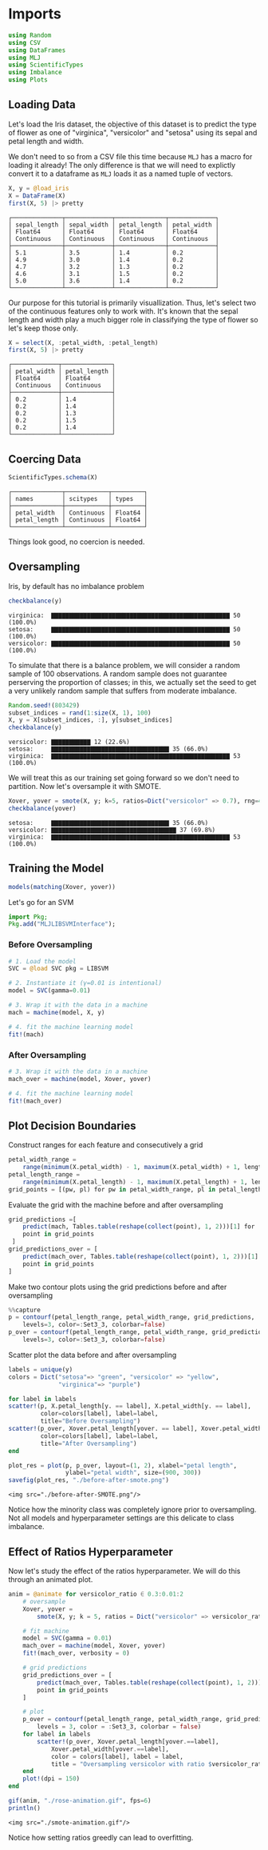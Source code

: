 # Imports


```julia
using Random
using CSV
using DataFrames
using MLJ
using ScientificTypes
using Imbalance
using Plots
```

## Loading Data

Let's load the Iris dataset, the objective of this dataset is to predict the type of flower as one of "virginica", "versicolor" and "setosa" using its sepal and petal length and width.

We don't need to so from a CSV file this time because `MLJ` has a macro for loading it already! The only difference is that we will need to explictly convert it to a dataframe as `MLJ` loads it as a named tuple of vectors.


```julia
X, y = @load_iris
X = DataFrame(X)
first(X, 5) |> pretty
```

    ┌──────────────┬─────────────┬──────────────┬─────────────┐
    │ sepal_length │ sepal_width │ petal_length │ petal_width │
    │ Float64      │ Float64     │ Float64      │ Float64     │
    │ Continuous   │ Continuous  │ Continuous   │ Continuous  │
    ├──────────────┼─────────────┼──────────────┼─────────────┤
    │ 5.1          │ 3.5         │ 1.4          │ 0.2         │
    │ 4.9          │ 3.0         │ 1.4          │ 0.2         │
    │ 4.7          │ 3.2         │ 1.3          │ 0.2         │
    │ 4.6          │ 3.1         │ 1.5          │ 0.2         │
    │ 5.0          │ 3.6         │ 1.4          │ 0.2         │
    └──────────────┴─────────────┴──────────────┴─────────────┘


Our purpose for this tutorial is primarily visuallization. Thus, let's select two of the continuous features only to work with. It's known that the sepal length and width play a much bigger role in classifying the type of flower so let's keep those only.


```julia
X = select(X, :petal_width, :petal_length)
first(X, 5) |> pretty
```

    ┌─────────────┬──────────────┐
    │ petal_width │ petal_length │
    │ Float64     │ Float64      │
    │ Continuous  │ Continuous   │
    ├─────────────┼──────────────┤
    │ 0.2         │ 1.4          │
    │ 0.2         │ 1.4          │
    │ 0.2         │ 1.3          │
    │ 0.2         │ 1.5          │
    │ 0.2         │ 1.4          │
    └─────────────┴──────────────┘


## Coercing Data


```julia
ScientificTypes.schema(X)
```


    ┌──────────────┬────────────┬─────────┐
    │ names        │ scitypes   │ types   │
    ├──────────────┼────────────┼─────────┤
    │ petal_width  │ Continuous │ Float64 │
    │ petal_length │ Continuous │ Float64 │
    └──────────────┴────────────┴─────────┘



Things look good, no coercion is needed.


## Oversampling

Iris, by default has no imbalance problem


```julia
checkbalance(y)
```

    virginica:  ▇▇▇▇▇▇▇▇▇▇▇▇▇▇▇▇▇▇▇▇▇▇▇▇▇▇▇▇▇▇▇▇▇▇▇▇▇▇▇▇▇▇▇▇▇▇▇▇▇▇ 50 (100.0%) 
    setosa:     ▇▇▇▇▇▇▇▇▇▇▇▇▇▇▇▇▇▇▇▇▇▇▇▇▇▇▇▇▇▇▇▇▇▇▇▇▇▇▇▇▇▇▇▇▇▇▇▇▇▇ 50 (100.0%) 
    versicolor: ▇▇▇▇▇▇▇▇▇▇▇▇▇▇▇▇▇▇▇▇▇▇▇▇▇▇▇▇▇▇▇▇▇▇▇▇▇▇▇▇▇▇▇▇▇▇▇▇▇▇ 50 (100.0%) 


To simulate that there is a balance problem, we will consider a random sample of 100 observations. A random sample does not guarantee perserving the proportion of classes; in this, we actually set the seed to get a very unlikely random sample that suffers from moderate imbalance.


```julia
Random.seed!(803429)
subset_indices = rand(1:size(X, 1), 100)
X, y = X[subset_indices, :], y[subset_indices]
checkbalance(y)
```

    versicolor: ▇▇▇▇▇▇▇▇▇▇▇ 12 (22.6%) 
    setosa:     ▇▇▇▇▇▇▇▇▇▇▇▇▇▇▇▇▇▇▇▇▇▇▇▇▇▇▇▇▇▇▇▇▇ 35 (66.0%) 
    virginica:  ▇▇▇▇▇▇▇▇▇▇▇▇▇▇▇▇▇▇▇▇▇▇▇▇▇▇▇▇▇▇▇▇▇▇▇▇▇▇▇▇▇▇▇▇▇▇▇▇▇▇ 53 (100.0%) 


We will treat this as our training set going forward so we don't need to partition. Now let's oversample it with SMOTE.


```julia
Xover, yover = smote(X, y; k=5, ratios=Dict("versicolor" => 0.7), rng=42)
checkbalance(yover)
```

    setosa:     ▇▇▇▇▇▇▇▇▇▇▇▇▇▇▇▇▇▇▇▇▇▇▇▇▇▇▇▇▇▇▇▇▇ 35 (66.0%) 
    versicolor: ▇▇▇▇▇▇▇▇▇▇▇▇▇▇▇▇▇▇▇▇▇▇▇▇▇▇▇▇▇▇▇▇▇▇▇ 37 (69.8%) 
    virginica:  ▇▇▇▇▇▇▇▇▇▇▇▇▇▇▇▇▇▇▇▇▇▇▇▇▇▇▇▇▇▇▇▇▇▇▇▇▇▇▇▇▇▇▇▇▇▇▇▇▇▇ 53 (100.0%) 


## Training the Model


```julia
models(matching(Xover, yover))
```

Let's go for an SVM


```julia
import Pkg;
Pkg.add("MLJLIBSVMInterface");
```

### Before Oversampling


```julia
# 1. Load the model
SVC = @load SVC pkg = LIBSVM

# 2. Instantiate it (γ=0.01 is intentional)
model = SVC(gamma=0.01)

# 3. Wrap it with the data in a machine
mach = machine(model, X, y)

# 4. fit the machine learning model
fit!(mach)
```

### After Oversampling


```julia
# 3. Wrap it with the data in a machine
mach_over = machine(model, Xover, yover)

# 4. fit the machine learning model
fit!(mach_over)
```

## Plot Decision Boundaries

Construct ranges for each feature and consecutively a grid


```julia
petal_width_range =
	range(minimum(X.petal_width) - 1, maximum(X.petal_width) + 1, length = 200)
petal_length_range =
	range(minimum(X.petal_length) - 1, maximum(X.petal_length) + 1, length = 200)
grid_points = [(pw, pl) for pw in petal_width_range, pl in petal_length_range]
```

Evaluate the grid with the machine before and after oversampling


```julia
grid_predictions =[
    predict(mach, Tables.table(reshape(collect(point), 1, 2)))[1] for
 	point in grid_points
 ]
grid_predictions_over = [
    predict(mach_over, Tables.table(reshape(collect(point), 1, 2)))[1] for
    point in grid_points
]
```

Make two contour plots using the grid predictions before and after oversampling


```julia
%%capture
p = contourf(petal_length_range, petal_width_range, grid_predictions,
    levels=3, color=:Set3_3, colorbar=false)
p_over = contourf(petal_length_range, petal_width_range, grid_predictions_over,
    levels=3, color=:Set3_3, colorbar=false)
```

Scatter plot the data before and after oversampling


```julia
labels = unique(y)
colors = Dict("setosa"=> "green", "versicolor" => "yellow",
              "virginica"=> "purple")

for label in labels
scatter!(p, X.petal_length[y. == label], X.petal_width[y. == label],
         color=colors[label], label=label,
         title="Before Oversampling")
scatter!(p_over, Xover.petal_length[yover. == label], Xover.petal_width[yover. == label],
         color=colors[label], label=label,
         title="After Oversampling")
end

plot_res = plot(p, p_over, layout=(1, 2), xlabel="petal length",
                ylabel="petal width", size=(900, 300))
savefig(plot_res, "./before-after-smote.png")

```

```@raw html
<img src="./before-after-SMOTE.png"/>
```


Notice how the minority class was completely ignore prior to oversampling. Not all models and hyperparameter settings are this delicate to class imbalance.


## Effect of Ratios Hyperparameter

Now let's study the effect of the ratios hyperparameter. We will do this through an animated plot.


```julia
anim = @animate for versicolor_ratio ∈ 0.3:0.01:2
	# oversample
	Xover, yover =
		smote(X, y; k = 5, ratios = Dict("versicolor" => versicolor_ratio), rng = 42)

	# fit machine
	model = SVC(gamma = 0.01)
	mach_over = machine(model, Xover, yover)
	fit!(mach_over, verbosity = 0)

	# grid predictions
	grid_predictions_over = [
		predict(mach_over, Tables.table(reshape(collect(point), 1, 2)))[1] for
		point in grid_points
	]

	# plot
	p_over = contourf(petal_length_range, petal_width_range, grid_predictions_over,
		levels = 3, color = :Set3_3, colorbar = false)
	for label in labels
		scatter!(p_over, Xover.petal_length[yover.==label],
			Xover.petal_width[yover.==label],
			color = colors[label], label = label,
			title = "Oversampling versicolor with ratio $versicolor_ratio")
	end
	plot!(dpi = 150)
end
```


```julia
gif(anim, "./rose-animation.gif", fps=6)
println()
```

```@raw html
<img src="./smote-animation.gif"/>
```

Notice how setting ratios greedly can lead to overfitting.



